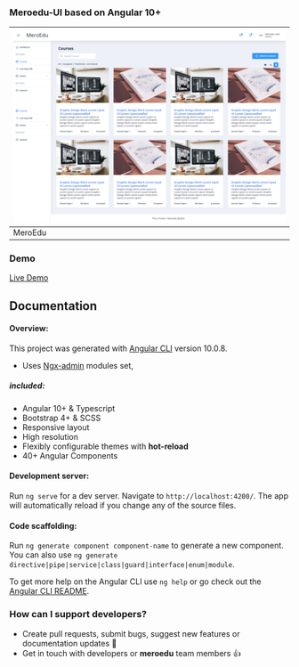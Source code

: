 
###  Meroedu-UI based on Angular 10+

| <a target="_blank" href="#">![MeroEdu-UI](./src/assets/meroeduUI.png)</a> |
| --- |
|  MeroEdu |

### Demo

<a target="_blank" href="http://#">Live Demo</a>

## Documentation
#### Overview:  
This project was generated with [Angular CLI](https://github.com/angular/angular-cli) version 10.0.8.
- Uses [Ngx-admin](https://github.com/akveo/ngx-admin) modules set,

##### included:

- Angular 10+ & Typescript
- Bootstrap 4+ & SCSS
- Responsive layout
- High resolution
- Flexibly configurable themes with **hot-reload**
- 40+ Angular Components

####  Development server:  
Run `ng serve` for a dev server. Navigate to `http://localhost:4200/`. The app will automatically reload if you change any of the source files.

#### Code scaffolding:  
Run `ng generate component component-name` to generate a new component. You can also use `ng generate directive|pipe|service|class|guard|interface|enum|module`.  

To get more help on the Angular CLI use `ng help` or go check out the [Angular CLI README](https://github.com/angular/angular-cli/blob/master/README.md).


### How can I support developers?
- Create pull requests, submit bugs, suggest new features or documentation updates :wrench:
- Get in touch with developers or **meroedu** team members :thumbsup:
  
  
